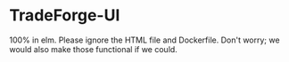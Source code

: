 # TradeForge-UI


100% in elm. Please ignore the HTML file and Dockerfile. Don't worry; we would also make those functional if we could.


